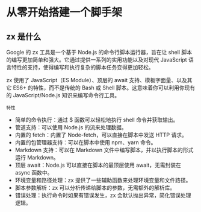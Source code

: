 # 从零开始搭建一个脚手架

## zx 是什么
Google 的 zx 工具是一个基于 Node.js 的命令行脚本运行器，旨在让 shell 脚本的编写更加简单和强大。它通过提供一系列的实用功能以及对现代 JavaScript 语言特性的支持，使得编写和执行复杂的脚本任务变得更加轻松。

zx 使用了 JavaScript（ES Module）、顶层的 await 支持、模板字面量、以及其它 ES6+ 的特性，而不是传统的 Bash 或 Shell 脚本。这意味着你可以利用你现有的 JavaScript/Node.js 知识来编写命令行工具。

`
特性
`

- 简单的命令执行：通过 $ 函数可以轻松地执行 shell 命令并获取输出。
- 管道支持：可以使用 Node.js 的流来处理数据。
- 内置的 fetch：内置了 Node-fetch，可以直接在脚本中发送 HTTP 请求。
- 内置的包管理器支持：可以在脚本中使用 npm、yarn 命令。
- Markdown 支持：可以在 Markdown 文件中编写脚本，并以执行脚本的形式运行 Markdown。
- 顶层 await：Node.js 可以直接在脚本的最顶层使用 await，无需封装在 async 函数中。
- 环境变量和路径处理：zx 提供了一些辅助函数来处理环境变量和文件路径。
- 脚本参数解析：zx 可以分析传递给脚本的参数，无需额外的解析库。
- 错误处理：执行命令时如果有错误发生，zx 会默认抛出异常，简化错误处理逻辑。

